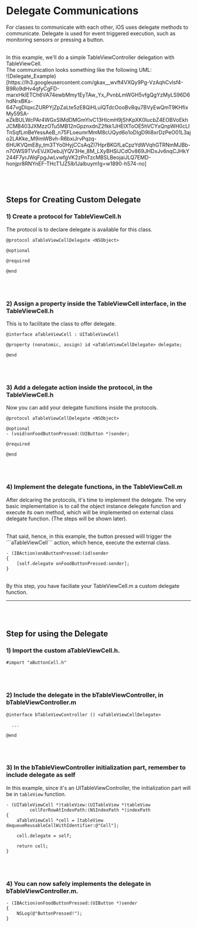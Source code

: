 # Delegate Communications
For classes to communicate with each other, iOS uses delegate methods to
communicate. Delegate is used for event triggered execution, such as monitoring
sensors or pressing a button.

<br>
In this example, we'll do a simple TableViewController delegation with
TableViewCell.

<br>
The communication looks something like the following UML:

<br>
!(Delegate_Example)[https://lh3.googleusercontent.com/gkax__wvft4VXQy9Pg-VzAqhCvIsf4-B9Ro9dHv4qfyCgFD-marxHklETCh6VA74ewbMmy1EyTAw_Yx_PvnbLmWGH5vfgQgYzMyLS96D6hdNrxBKs-647vgDIqxcZURPYjZpZaLte5zE8QiHLuIQTdcOooBv8qu7BVyEwQmT9KHfixMy59SA-eZkBULWcPAr4WGxSIMdDMGmYivC13HIcmH9jShKpXK0IucbZ4EOBVoEkhJCMB403JXMzzOTu5MB12nGpznxdnZ2fkk1JHElXToOE5hVCYxQnpWH0cLITnSqfLmBeYessAeB_n75FLoeumrMmM8cUQyd6o1oDIgD9li8xrDzPeO01L3ajo2LAKke_M9imWBvh-R6bxiJrvPqzq-6HUKVQmE8y_tm3TYo0HyjCCsAqZI7HprBKGfLaCpzYdWVqhGTRNmMJBb-n7OWS9TVvEVJXOebJjYQV3He_8M_LXyBHSlJCdOv869JHDxJv6nqCJHkY244F7yrJWqFpgJwLvwfgVK2zPnTzcMBSLBeojaiJLQ7EMD-honjpr8RNYnEF-THcT1JZ5lb1Jalbuym1g=w1890-h574-no]

<br><br>

## Steps for Creating Custom Delegate
### 1) Create a protocol for TableViewCell.h
The protocol is to declare delegate is available for this class.

```
@protocol aTableViewCellDelegate <NSObject>

@optional

@required

@end
```


<br><br>

### 2) Assign a property inside the TableViewCell interface, in the TableViewCell.h
This is to facilitate the class to offer delegate.

```
@interface aTableViewCell : UITableViewCell

@property (nonatomic, assign) id <aTableViewCellDelegate> delegate;

@end
```


<br><br>

### 3) Add a delegate action inside the protocol, in the TableViewCell.h
Now you can add your delegate functions inside the protocols.

```
@protocol aTableViewCellDelegate <NSObject>

@optional
- (void)onFoodButtonPressed:(UIButton *)sender;

@required

@end
```

<br><br>

### 4) Implement the delegate functions, in the TableViewCell.m
After delcaring the protocols, it's time to implement the delegate. The very
basic implementation is to call the object instance delegate function and
execute its own method, which will be implemented on external class delegate
function. (The steps will be shown later).

<br>
That said, hence, in this example, the button pressed wiill trigger the
```aTableViewCell``` action, which hence, execute the external class.

```
- (IBAction)onAButtonPressed:(id)sender
{
    [self.delegate onFoodButtonPressed:sender];
}
```

<br>
By this step, you have faciliate your TableViewCell.m a custom delegate
function.

<br>
<hr>
<br><br>

## Step for using the Delegate
### 1) Import the custom aTableViewCell.h.
```
#import "aButtonCell.h"
```

<br><br>

### 2) Include the delegate in the bTableViewController, in bTableViewController.m

```
@interface bTableViewController () <aTableViewCellDelegate>

  ...

@end
```


<br><br>

### 3) In the bTableViewController initialization part, remember to include delegate as self
In this example, since it's an UITableViewController, the initialization part
will be in ```tableView``` function.

```
- (UITableViewCell *)tableView:(UITableView *)tableView
         cellForRowAtIndexPath:(NSIndexPath *)indexPath
{
    aTableViewCell *cell = [tableView dequeueReusableCellWithIdentifier:@"Cell"];
    
    cell.delegate = self;
    
    return cell;
}
```

<br><br>

### 4) You can now safely implements the delegate in bTableViewController.m.

```
- (IBAction)onFoodButtonPressed:(UIButton *)sender
{
    NSLog(@"ButtonPressed!");
}
```

